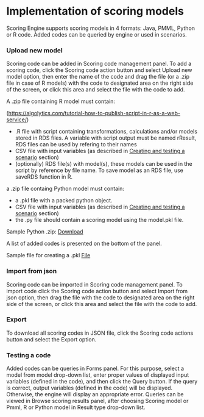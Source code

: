 # Implementation of scoring models #
Scoring Engine supports scoring models in 4 formats: Java, PMML, Python or R code. Added codes can be queried by engine or used in scenarios.

### Upload new model ###
Scoring code can be added in Scoring code management panel. To add a scoring code, click the Scoring code action button and select Upload new model option, then enter the name of the code and drag the file (or a .zip file in case of R models) with the code to designated area on the right side of the screen, or click this area and select the file with the code to add. 

A .zip file containing R model must contain:

(https://algolytics.com/tutorial-how-to-publish-script-in-r-as-a-web-service/)

- .R file with script containing transformations, calculations and/or models stored in RDS files. A variable with script output must be named rResult, RDS files can be used by refering to their names
- CSV file with input variables (as described in [Creating and testing a scenario](http://scoring-engine.readthedocs.io/en/latest/4.%20Creating%20and%20testing%20a%20scenario/) section)
- (optionally) RDS file(s) with model(s), these models can be used in the script by reference by file name. To save model as an RDS file, use saveRDS function in R.

a .zip file containg Python model must contain:

- a .pkl file with a packed python object.
- CSV file with input variables (as described in [Creating and testing a scenario](http://scoring-engine.readthedocs.io/en/latest/4.%20Creating%20and%20testing%20a%20scenario/) section)
- the .py file should contain a scoring model using the model.pkl file.

Sample Python .zip: <a href=example/model.zip> Download</a>    

A list of added codes is presented on the bottom of the panel.

Sample file for creating a .pkl  <a href=example/create_pickle.py> File</a>    

### Import from json ###
Scoring code can be imported in Scoring code management panel. To import code click the Scoring code action button and select Import from json option, then drag the file with the code to designated area on the right side of the screen, or click this area and select the file with the code to add.

### Export ###
To download all scoring codes in JSON file, click the Scoring code actions button and select the Export option.


### Testing a code ###
Added codes can be queries in Forms panel. For this purpose, select a model from model drop-down list, enter proper values of displayed input variables (defined in the code), and then click the Query button. If the query is correct, output variables (defined in the code) will be displayed. Otherwise, the engine will display an appropriate error. Queries can be viewed in Browse scoring results panel, after choosing Scoring model or Pmml, R or Python model in Result type drop-down list.
